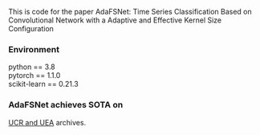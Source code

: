 This is code for the paper 
AdaFSNet: Time Series Classification Based on Convolutional Network with a Adaptive and Effective Kernel Size Configuration


### Environment 

python == 3.8  
pytorch == 1.1.0  
scikit-learn == 0.21.3

### AdaFSNet achieves SOTA on

[UCR and UEA](http://www.timeseriesclassification.com/) archives.




​    
